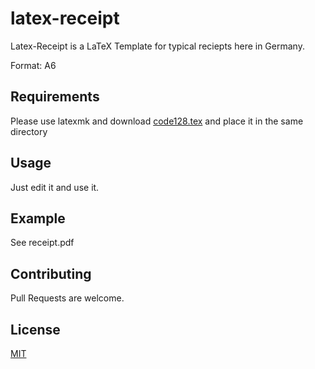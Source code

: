 # latex-receipt
Latex-Receipt is a LaTeX Template for typical reciepts here in Germany.

Format: A6

## Requirements
Please use latexmk and download [code128.tex](https://www.ctan.org/tex-archive/macros/generic/code128) and place it in the same directory


## Usage
Just edit it and use it.

## Example
See receipt.pdf


## Contributing
Pull Requests are welcome.

## License
[MIT](https://github.com/psuet/latex-receipt/blob/master/LICENSE)
